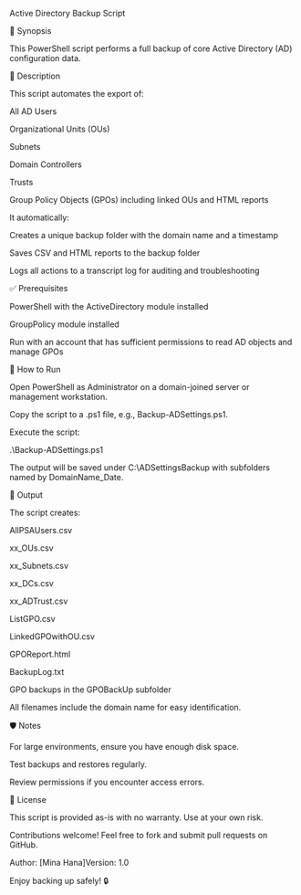 Active Directory Backup Script

📄 Synopsis

This PowerShell script performs a full backup of core Active Directory (AD) configuration data.

📌 Description

This script automates the export of:

All AD Users

Organizational Units (OUs)

Subnets

Domain Controllers

Trusts

Group Policy Objects (GPOs) including linked OUs and HTML reports

It automatically:

Creates a unique backup folder with the domain name and a timestamp

Saves CSV and HTML reports to the backup folder

Logs all actions to a transcript log for auditing and troubleshooting

✅ Prerequisites

PowerShell with the ActiveDirectory module installed

GroupPolicy module installed

Run with an account that has sufficient permissions to read AD objects and manage GPOs

🚀 How to Run

Open PowerShell as Administrator on a domain-joined server or management workstation.

Copy the script to a .ps1 file, e.g., Backup-ADSettings.ps1.

Execute the script:

.\Backup-ADSettings.ps1

The output will be saved under C:\ADSettingsBackup with subfolders named by DomainName_Date.

📂 Output

The script creates:

AllPSAUsers.csv

xx_OUs.csv

xx_Subnets.csv

xx_DCs.csv

xx_ADTrust.csv

ListGPO.csv

LinkedGPOwithOU.csv

GPOReport.html

BackupLog.txt

GPO backups in the GPOBackUp subfolder

All filenames include the domain name for easy identification.

🛡️ Notes

For large environments, ensure you have enough disk space.

Test backups and restores regularly.

Review permissions if you encounter access errors.

📖 License

This script is provided as-is with no warranty. Use at your own risk.

Contributions welcome! Feel free to fork and submit pull requests on GitHub.

Author: [Mina Hana]Version: 1.0

Enjoy backing up safely! 🔒

